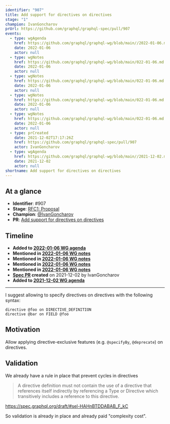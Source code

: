 ```yaml
---
identifier: "907"
title: Add support for directives on directives
stage: "1"
champion: IvanGoncharov
prUrl: https://github.com/graphql/graphql-spec/pull/907
events:
  - type: wgAgenda
    href: https://github.com/graphql/graphql-wg/blob/main//2022-01-06.md
    date: 2022-01-06
    actor: null
  - type: wgNotes
    href: https://github.com/graphql/graphql-wg/blob/main/022-01-06.md
    date: 2022-01-06
    actor: null
  - type: wgNotes
    href: https://github.com/graphql/graphql-wg/blob/main/022-01-06.md
    date: 2022-01-06
    actor: null
  - type: wgNotes
    href: https://github.com/graphql/graphql-wg/blob/main/022-01-06.md
    date: 2022-01-06
    actor: null
  - type: wgNotes
    href: https://github.com/graphql/graphql-wg/blob/main/022-01-06.md
    date: 2022-01-06
    actor: null
  - type: prCreated
    date: 2021-12-02T17:17:26Z
    href: https://github.com/graphql/graphql-spec/pull/907
    actor: IvanGoncharov
  - type: wgAgenda
    href: https://github.com/graphql/graphql-wg/blob/main//2021-12-02.md
    date: 2021-12-02
    actor: null
shortname: Add support for directives on directives
---
```


## At a glance

- **Identifier**: #907
- **Stage**: [RFC1: Proposal](https://github.com/graphql/graphql-spec/blob/main/CONTRIBUTING.md#stage-1-proposal)
- **Champion**: [@IvanGoncharov](https://github.com/IvanGoncharov)
- **PR**: [Add support for directives on directives](https://github.com/graphql/graphql-spec/pull/907)

<!-- BEGIN_CUSTOM_TEXT -->



<!-- END_CUSTOM_TEXT -->

## Timeline

- **Added to [2022-01-06 WG agenda](https://github.com/graphql/graphql-wg/blob/main//2022-01-06.md)**
- **Mentioned in [2022-01-06 WG notes](https://github.com/graphql/graphql-wg/blob/main/022-01-06.md)**
- **Mentioned in [2022-01-06 WG notes](https://github.com/graphql/graphql-wg/blob/main/022-01-06.md)**
- **Mentioned in [2022-01-06 WG notes](https://github.com/graphql/graphql-wg/blob/main/022-01-06.md)**
- **Mentioned in [2022-01-06 WG notes](https://github.com/graphql/graphql-wg/blob/main/022-01-06.md)**
- **[Spec PR](https://github.com/graphql/graphql-spec/pull/907) created** on 2021-12-02 by IvanGoncharov
- **Added to [2021-12-02 WG agenda](https://github.com/graphql/graphql-wg/blob/main//2021-12-02.md)**

<!-- VERBATIM -->

---

I suggest allowing to specify directives on directives with the following syntax:
```
directive @foo on DIRECTIVE_DEFINITION
directive @bar on FIELD @foo
```

## Motivation

Allow applying directive-exclusive features (e.g. `@specifyBy`, `@deprecate`) on directives.

## Validation

We already have a rule in place that prevent cycles in directives
> A directive definition must not contain the use of a directive that references itself indirectly by referencing a Type or Directive which transitively includes a reference to this directive.

https://spec.graphql.org/draft/#sel-HAHnBTDDABAB_F_kC

So validation is already in place and already paid "complexity cost".
